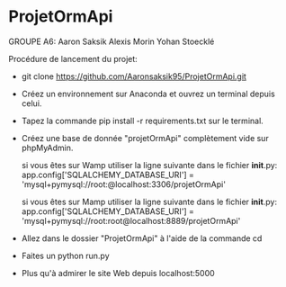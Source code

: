 # ProjetOrmApi

GROUPE A6:
Aaron Saksik
Alexis Morin
Yohan Stoecklé

Procédure de lancement du projet:

- git clone https://github.com/Aaronsaksik95/ProjetOrmApi.git

- Créez un environnement sur Anaconda  et ouvrez un terminal depuis celui.

-  Tapez la commande pip install -r requirements.txt sur le terminal.

- Créez une base de donnée "projetOrmApi" complètement vide sur phpMyAdmin.
    
    si vous êtes sur Wamp utiliser la ligne suivante dans le fichier __init__.py: 
      app.config['SQLALCHEMY_DATABASE_URI'] = 'mysql+pymysql://root:@localhost:3306/projetOrmApi'
    
    si vous êtes sur Mamp utiliser la ligne suivante dans le fichier __init__.py: 
      app.config['SQLALCHEMY_DATABASE_URI'] = 'mysql+pymysql://root:root@localhost:8889/projetOrmApi'

- Allez dans le dossier "ProjetOrmApi" à l'aide de la commande cd

- Faites un python run.py

- Plus qu'à admirer le site Web depuis localhost:5000
